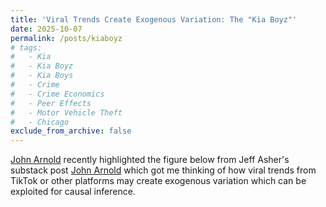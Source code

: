 ```yaml
---
title: 'Viral Trends Create Exogenous Variation: The "Kia Boyz"'
date: 2025-10-07
permalink: /posts/kiaboyz
# tags:
#   - Kia
#   - Kia Boyz
#   - Kia Boys
#   - Crime
#   - Crime Economics
#   - Peer Effects
#   - Motor Vehicle Theft
#   - Chicago
exclude_from_archive: false
---
```


<a href="https://x.com/JohnArnoldFndtn"> John Arnold</a> recently highlighted the figure below from Jeff Asher's substack post <a href="https://jasher.substack.com/p/re-evaluating-washington-dcs-crime?utm_campaign=post&utm_medium=email&triedRedirect=true"> John Arnold</a> which got me thinking of how viral trends from TikTok or other platforms may create exogenous variation which can be exploited for causal inference. 



